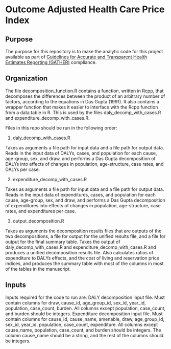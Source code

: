 # Outcome Adjusted Health Care Price Index
## Purpose
The purpose for this repository is to make the analytic code for this project available as part of [Guidelines for Accurate and Transparent Health Estimates Reporting (GATHER)](http://gather-statement.org/) compliance.

## Organization
The file decomposition_function.R contains a function, written in Rcpp, that decomposes the differences between the product of an arbitrary number of factors, according to the equations in Das Gupta (1991). It also contains a wrapper function that makes it easier to interface with the Rcpp function from a data.table in R. This is used by the files daly_decomp_with_cases.R and expenditure_decomp_with_cases.R.

Files in this repo should be run in the following order:
1. daly_decomp_with_cases.R

Takes as arguments a file path for input data and a file path for output data. Reads in the input data of DALYs, cases, and population for each cause, age-group, sex, and draw, and performs a Das Gupta decomposition of DALYs into effects of changes in population, age-structure, case rates, and DALYs per case.

2. expenditure_decomp_with_cases.R

Takes as arguments a file path for input data and a file path for output data. Reads in the input data of expenditures, cases, and population for each cause, age-group, sex, and draw, and performs a Das Gupta decomposition of expenditures into effects of changes in population, age-structure, case rates, and expenditures per case.

3. output_decomposition.R

Takes as arguments the decomposition results files that are outputs of the two decompositions, a file for output for the unified results file, and a file for output for the final summary table. Takes the output of daly_decomp_with_cases.R and expenditure_decomp_with_cases.R and produces a unified decomposition results file. Also calculates ratios of expenditure to DALYs effects, and the cost of living and reservation price indices, and produces the summary table with most of the columns in most of the tables in the manuscript.

## Inputs
Inputs required for the code to run are:
DALY decomposition input file. Must contain columns for draw, cause_id, age_group_id, sex_id, year_id, population, case_count, burden. All columns except population, case_count, and burden should be integers.
Expenditure decomposition input file. Must contain columns for cause_id, cause_name, amenable, draw, age_group_id, sex_id, year_id, population, case_count, expenditure. All columns except cause_name, population, case_count, and burden should be integers. The column cause_name should be a string, and the rest of the columns should be integers.
